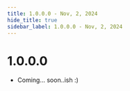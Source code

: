 ```yaml
---
title: 1.0.0.0 - Nov, 2, 2024
hide_title: true
sidebar_label: 1.0.0.0 - Nov, 2, 2024
---
```


# 1.0.0.0

- Coming... soon..ish :)
